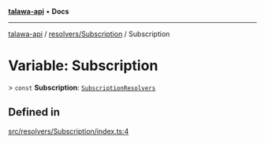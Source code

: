 [**talawa-api**](../../../README.md) • **Docs**

***

[talawa-api](../../../modules.md) / [resolvers/Subscription](../README.md) / Subscription

# Variable: Subscription

\> `const` **Subscription**: [`SubscriptionResolvers`](../../../types/generatedGraphQLTypes/type-aliases/SubscriptionResolvers.md)

## Defined in

[src/resolvers/Subscription/index.ts:4](https://github.com/PalisadoesFoundation/talawa-api/blob/92443bb6a5ff3ed66457149a509401986a82e570/src/resolvers/Subscription/index.ts#L4)
